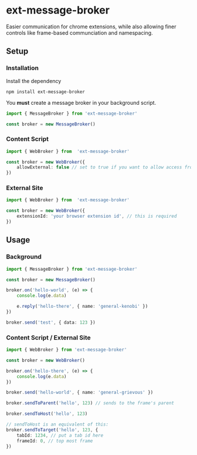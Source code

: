 # ext-message-broker

Easier communication for chrome extensions, while also allowing finer controls like frame-based communciation and namespacing.

## Setup

### Installation
Install the dependency
```
npm install ext-message-broker
```

You **must** create a message broker in your background script.
```ts
import { MessageBroker } from 'ext-message-broker'

const broker = new MessageBroker()
```

### Content Script
```ts
import { WebBroker } from  'ext-message-broker'

const broker = new WebBroker({
    allowExternal: false // set to true if you want to allow access from an external site
})
```

### External Site
```ts
import { WebBroker } from  'ext-message-broker'

const broker = new WebBroker({
    extensionId: 'your browser extension id', // this is required
})
```

## Usage

### Background
```ts
import { MessageBroker } from 'ext-message-broker'

const broker = new MessageBroker()

broker.on('hello-world', (e) => {
    console.log(e.data)

    e.reply('hello-there', { name: 'general-kenobi' })
})

broker.send('test', { data: 123 })
```
### Content Script / External Site
```ts
import { WebBroker } from 'ext-message-broker'

const broker = new WebBroker()

broker.on('hello-there', (e) => {
    console.log(e.data)
})

broker.send('hello-world', { name: 'general-grievous' })

broker.sendToParent('hello', 123) // sends to the frame's parent

broker.sendToHost('hello', 123)

// sendToHost is an equivalent of this:
broker.sendToTarget('hello', 123, {
    tabId: 1234, // put a tab id here
    frameId: 0, // top most frame
})
```